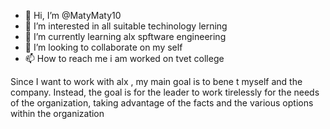 - 👋 Hi, I’m @MatyMaty10
- 👀 I’m interested in all suitable techinology lerning
- 🌱 I’m currently learning alx spftware engineering
- 💞️ I’m looking to collaborate on my self
- 📫 How to reach me 
i am worked on tvet college
<!---
MatyMaty10/MatyMaty10 is a ✨ special ✨ repository because its `README.md` (this file) appears on your GitHub profile.
You can click the Preview link to take a look at your changes.
--->
Since I want to work with alx , my main goal is to bene t
myself and the company. Instead, the goal is for the leader to
work tirelessly for the needs of the organization, taking
advantage of the facts and the various options within the
organization

